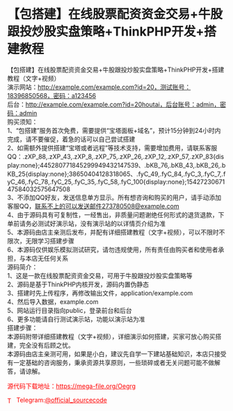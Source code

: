 # 【包搭建】在线股票配资资金交易+牛股跟投炒股实盘策略+ThinkPHP开发+搭建教程

【包搭建】在线股票配资资金交易+牛股跟投炒股实盘策略+ThinkPHP开发+搭建教程（文字+视频）<br>演示网站：http://example.com/example.com?id=20，测试账号：18396850568，密码：a123456<br>后台：http://example.com/example.com?id=20houtai，后台账号：admin，密码：admin<br>购买须知：<br>1、“包搭建”服务首次免费，需要提供“宝塔面板+域名”，预计15分钟到24小时内完成，请不要催促，着急的话可以自己尝试搭建<br>2、如需额外提供搭建“宝塔或者远程”等技术支持，需要增加费用，请联系客服QQ：.zXP_88,.zXP_43,.zXP_8,.zXP_75,.zXP_26,.zXP_12,.zXP_57,.zXP_83{display:none};445280771845299949432147539、.bKB_76,.bKB_43,.bKB_26,.bKB_25{display:none};38650404128318065、.fyC_49,.fyC_84,.fyC_3,.fyC_7,.fyC_46,.fyC_78,.fyC_25,.fyC_35,.fyC_58,.fyC_100{display:none};1542723067147584032575647508<br>3、不添加QQ好友，发送信息单方显示。所有想咨询和购买的用户，请手动添加客服QQ，联系不上的可以发送邮件273780508@example.com<br>4、由于源码具有可复制性，一经售出，非质量问题谢绝任何形式的退货退款，下单前请务必测试好演示站，没有演示站的以详情页介绍为准<br>5、本源码由店主亲测后发布，并配有详细搭建教程（文字+视频），可以不限时不限次，无限学习搭建步骤<br>6、本源码仅供娱乐模拟测试研究，请勿违规使用，所有责任由购买者和使用者承担，与本店无任何关系<br>源码简介：<br>1、这是一款在线股票配资资金交易，可用于牛股跟投炒股实盘策略等<br>2、源码是基于ThinkPHP内核开发，源码内置伪静态<br>3、搭建时先上传程序，再修改输出文件，application/example.com<br>4、然后导入数据，example.com<br>5、网站运行目录指向public，登录前台和后台<br>6、更多功能请自行测试演示站，功能以演示站为准<br>搭建步骤：<br>本源码附带详细搭建教程（文字+视频），详细演示如何搭建，买家可放心购买搭建，完全没有后顾之忧。<br>本源码由店主亲测可用，如果是小白，建议先自学一下建站基础知识，本店只接受有一定基础的咨询服务，秉承资源共享原则，一些琐碎或者无关问题可能不做解答，请谅解。<br>


<p style="color: red;">源代码下载地址：<a href="https://mega-file.org/Oegrg" style="color: red;">https://mega-file.org/Oegrg</a></p><p style="color: red;"><img src="https://cdn-icons-png.flaticon.com/512/2111/2111646.png" alt="Telegram Icon" style="width: 16px; vertical-align: middle; margin-right: 5px;">Telegram:<a href="https://t.me/official_sourcecode" style="color: red;">@official_sourcecode</a></p>